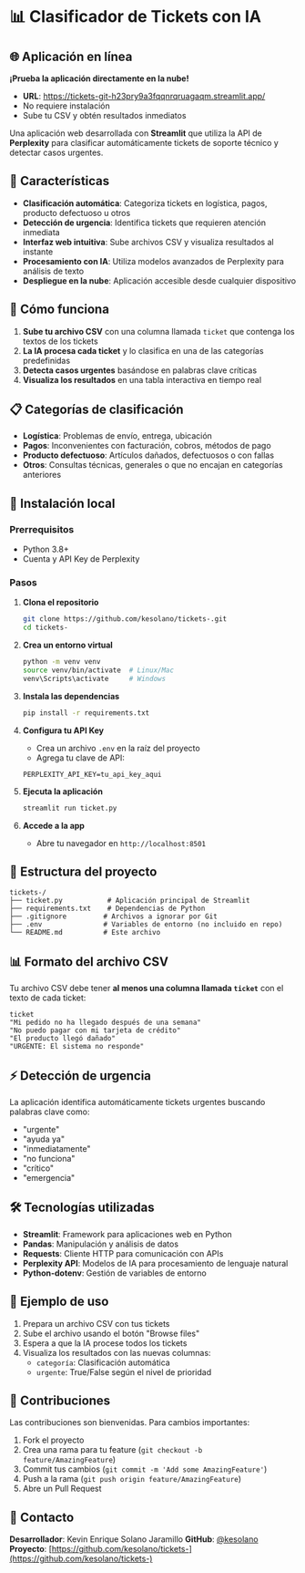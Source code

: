 # 📊 Clasificador de Tickets con IA

## 🌐 Aplicación en línea

**¡Prueba la aplicación directamente en la nube!**
- **URL**: https://tickets-git-h23pry9a3fqqnrqruagaqm.streamlit.app/
- No requiere instalación
- Sube tu CSV y obtén resultados inmediatos

Una aplicación web desarrollada con **Streamlit** que utiliza la API de **Perplexity** para clasificar automáticamente tickets de soporte técnico y detectar casos urgentes.

## 🚀 Características

- **Clasificación automática**: Categoriza tickets en logística, pagos, producto defectuoso u otros
- **Detección de urgencia**: Identifica tickets que requieren atención inmediata
- **Interfaz web intuitiva**: Sube archivos CSV y visualiza resultados al instante
- **Procesamiento con IA**: Utiliza modelos avanzados de Perplexity para análisis de texto
- **Despliegue en la nube**: Aplicación accesible desde cualquier dispositivo

## 🎯 Cómo funciona

1. **Sube tu archivo CSV** con una columna llamada `ticket` que contenga los textos de los tickets
2. **La IA procesa cada ticket** y lo clasifica en una de las categorías predefinidas
3. **Detecta casos urgentes** basándose en palabras clave críticas
4. **Visualiza los resultados** en una tabla interactiva en tiempo real

## 📋 Categorías de clasificación

- **Logística**: Problemas de envío, entrega, ubicación
- **Pagos**: Inconvenientes con facturación, cobros, métodos de pago
- **Producto defectuoso**: Artículos dañados, defectuosos o con fallas
- **Otros**: Consultas técnicas, generales o que no encajan en categorías anteriores

## 🔧 Instalación local

### Prerrequisitos
- Python 3.8+
- Cuenta y API Key de Perplexity

### Pasos
1. **Clona el repositorio**
   ```bash
   git clone https://github.com/kesolano/tickets-.git
   cd tickets-
   ```

2. **Crea un entorno virtual**
   ```bash
   python -m venv venv
   source venv/bin/activate  # Linux/Mac
   venv\Scripts\activate     # Windows
   ```

3. **Instala las dependencias**
   ```bash
   pip install -r requirements.txt
   ```

4. **Configura tu API Key**
   - Crea un archivo `.env` en la raíz del proyecto
   - Agrega tu clave de API:
   ```
   PERPLEXITY_API_KEY=tu_api_key_aqui
   ```

5. **Ejecuta la aplicación**
   ```bash
   streamlit run ticket.py
   ```

6. **Accede a la app**
   - Abre tu navegador en `http://localhost:8501`

## 📁 Estructura del proyecto

```
tickets-/
├── ticket.py           # Aplicación principal de Streamlit
├── requirements.txt    # Dependencias de Python
├── .gitignore         # Archivos a ignorar por Git
├── .env               # Variables de entorno (no incluido en repo)
└── README.md          # Este archivo
```

## 📊 Formato del archivo CSV

Tu archivo CSV debe tener **al menos una columna llamada `ticket`** con el texto de cada ticket:

```csv
ticket
"Mi pedido no ha llegado después de una semana"
"No puedo pagar con mi tarjeta de crédito"
"El producto llegó dañado"
"URGENTE: El sistema no responde"
```

## ⚡ Detección de urgencia

La aplicación identifica automáticamente tickets urgentes buscando palabras clave como:
- "urgente"
- "ayuda ya"
- "inmediatamente"
- "no funciona"
- "crítico"
- "emergencia"

## 🛠️ Tecnologías utilizadas

- **Streamlit**: Framework para aplicaciones web en Python
- **Pandas**: Manipulación y análisis de datos
- **Requests**: Cliente HTTP para comunicación con APIs
- **Perplexity API**: Modelos de IA para procesamiento de lenguaje natural
- **Python-dotenv**: Gestión de variables de entorno

## 📝 Ejemplo de uso

1. Prepara un archivo CSV con tus tickets
2. Sube el archivo usando el botón "Browse files"
3. Espera a que la IA procese todos los tickets
4. Visualiza los resultados con las nuevas columnas:
   - `categoría`: Clasificación automática
   - `urgente`: True/False según el nivel de prioridad

## 🤝 Contribuciones

Las contribuciones son bienvenidas. Para cambios importantes:

1. Fork el proyecto
2. Crea una rama para tu feature (`git checkout -b feature/AmazingFeature`)
3. Commit tus cambios (`git commit -m 'Add some AmazingFeature'`)
4. Push a la rama (`git push origin feature/AmazingFeature`)
5. Abre un Pull Request


## 📧 Contacto

**Desarrollador**: Kevin Enrique Solano Jaramillo 
**GitHub**: [@kesolano](https://github.com/kesolano)  
**Proyecto**: [https://github.com/kesolano/tickets-](https://github.com/kesolano/tickets-)

